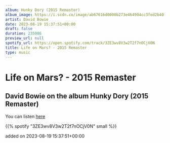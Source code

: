 ```yaml
---
album: Hunky Dory (2015 Remaster)
album_image: https://i.scdn.co/image/ab67616d0000b273e464904cc3fed2b40fc55120
artist: David Bowie
date: 2023-08-19 15:37:51+00:00
draft: false
duration: 235986
preview_url: null
spotify_url: https://open.spotify.com/track/3ZE3wv8V3w2T2f7nOCjV0N
title: Life on Mars? - 2015 Remaster
type: music
---
```



# Life on Mars? - 2015 Remaster

## David Bowie on the album Hunky Dory (2015 Remaster)

You can listen [here](https://open.spotify.com/track/3ZE3wv8V3w2T2f7nOCjV0N)

{{% spotify "3ZE3wv8V3w2T2f7nOCjV0N" small %}}

added on 2023-08-19 15:37:51+00:00